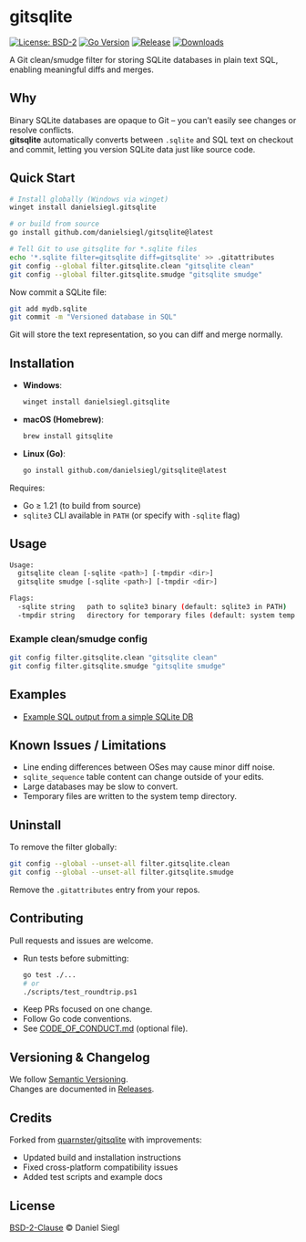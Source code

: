 # gitsqlite

[![License: BSD-2](https://img.shields.io/badge/license-BSD--2-blue.svg)](LICENSE)
[![Go Version](https://img.shields.io/github/go-mod/go-version/danielsiegl/gitsqlite)](go.mod)
[![Release](https://img.shields.io/github/v/release/danielsiegl/gitsqlite)](https://github.com/danielsiegl/gitsqlite/releases)
[![Downloads](https://img.shields.io/github/downloads/danielsiegl/gitsqlite/total.svg)](https://github.com/danielsiegl/gitsqlite/releases)

A Git clean/smudge filter for storing SQLite databases in plain text SQL, enabling meaningful diffs and merges.

## Why

Binary SQLite databases are opaque to Git – you can’t easily see changes or resolve conflicts.  
**gitsqlite** automatically converts between `.sqlite` and SQL text on checkout and commit, letting you version SQLite data just like source code.

## Quick Start

```bash
# Install globally (Windows via winget)
winget install danielsiegl.gitsqlite

# or build from source
go install github.com/danielsiegl/gitsqlite@latest

# Tell Git to use gitsqlite for *.sqlite files
echo '*.sqlite filter=gitsqlite diff=gitsqlite' >> .gitattributes
git config --global filter.gitsqlite.clean "gitsqlite clean"
git config --global filter.gitsqlite.smudge "gitsqlite smudge"
```

Now commit a SQLite file:

```bash
git add mydb.sqlite
git commit -m "Versioned database in SQL"
```

Git will store the text representation, so you can diff and merge normally.

## Installation

- **Windows**:  
  ```bash
  winget install danielsiegl.gitsqlite
  ```
- **macOS (Homebrew)**:  
  ```bash
  brew install gitsqlite
  ```
- **Linux (Go)**:  
  ```bash
  go install github.com/danielsiegl/gitsqlite@latest
  ```

Requires:
- Go ≥ 1.21 (to build from source)
- `sqlite3` CLI available in `PATH` (or specify with `-sqlite` flag)

## Usage

```bash
Usage:
  gitsqlite clean [-sqlite <path>] [-tmpdir <dir>]
  gitsqlite smudge [-sqlite <path>] [-tmpdir <dir>]

Flags:
  -sqlite string   path to sqlite3 binary (default: sqlite3 in PATH)
  -tmpdir string   directory for temporary files (default: system temp dir)
```

### Example clean/smudge config

```bash
git config filter.gitsqlite.clean "gitsqlite clean"
git config filter.gitsqlite.smudge "gitsqlite smudge"
```

## Examples

- [Example SQL output from a simple SQLite DB](examples.md)

## Known Issues / Limitations

- Line ending differences between OSes may cause minor diff noise.
- `sqlite_sequence` table content can change outside of your edits.
- Large databases may be slow to convert.
- Temporary files are written to the system temp directory.

## Uninstall

To remove the filter globally:

```bash
git config --global --unset-all filter.gitsqlite.clean
git config --global --unset-all filter.gitsqlite.smudge
```

Remove the `.gitattributes` entry from your repos.

## Contributing

Pull requests and issues are welcome.

- Run tests before submitting:
  ```bash
  go test ./...
  # or
  ./scripts/test_roundtrip.ps1
  ```
- Keep PRs focused on one change.
- Follow Go code conventions.
- See [CODE_OF_CONDUCT.md](CODE_OF_CONDUCT.md) (optional file).

## Versioning & Changelog

We follow [Semantic Versioning](https://semver.org/).  
Changes are documented in [Releases](https://github.com/danielsiegl/gitsqlite/releases).

## Credits

Forked from [quarnster/gitsqlite](https://github.com/quarnster/gitsqlite) with improvements:
- Updated build and installation instructions
- Fixed cross-platform compatibility issues
- Added test scripts and example docs

## License

[BSD-2-Clause](LICENSE) © Daniel Siegl
